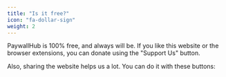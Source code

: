 ```yaml
---
title: "Is it free?"
icon: "fa-dollar-sign"
weight: 2
---
```

PaywallHub is 100% free, and always will be. If you like this website or the browser extensions, you can donate using the "Support Us" button.

Also, sharing the website helps us a lot. You can do it with these buttons:
